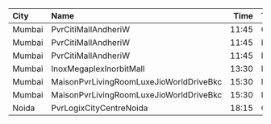 | City   | Name                                    |  Time | Type         | Price | Capacity | Booked |
| :----- | :-------------------------------------- | ----: | :----------- | ----: | -------: | -----: |
| Mumbai | PvrCitiMallAndheriW                     | 11:45 | Classic      |  100₹ |       23 |      0 |
| Mumbai | PvrCitiMallAndheriW                     | 11:45 | Recliner     |  270₹ |       12 |      0 |
| Mumbai | PvrCitiMallAndheriW                     | 11:45 | Prime        |  110₹ |       73 |      0 |
| Mumbai | InoxMegaplexInorbitMall                 | 13:30 | Kiddles      |  140₹ |       26 |      0 |
| Mumbai | MaisonPvrLivingRoomLuxeJioWorldDriveBkc | 15:30 | Luxe         |  700₹ |       32 |     19 |
| Mumbai | MaisonPvrLivingRoomLuxeJioWorldDriveBkc | 15:30 | LuxeSuperior |  700₹ |       12 |      6 |
| Noida  | PvrLogixCityCentreNoida                 | 18:15 | Classic      |  320₹ |       48 |      9 |